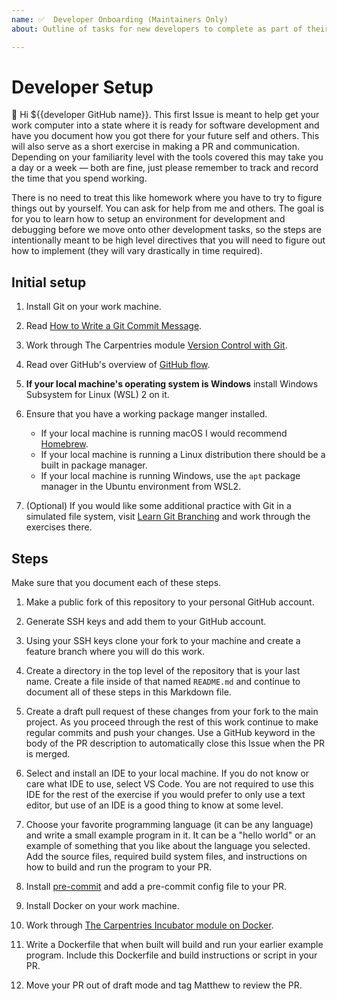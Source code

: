 ```yaml
---
name: ✅  Developer Onboarding (Maintainers Only)
about: Outline of tasks for new developers to complete as part of their onboarding process

---
```

# Developer Setup

:wave: Hi ${{developer GitHub name}}. This first Issue is meant to help get your work computer into a state where it is ready for software development and have you document how you got there for your future self and others. This will also serve as a short exercise in making a PR and communication. Depending on your familiarity level with the tools covered this may take you a day or a week &mdash; both are fine, just please remember to track and record the time that you spend working.

There is no need to treat this like homework where you have to try to figure things out by yourself. You can ask for help from me and others. The goal is for you to learn how to setup an environment for development and debugging before we move onto other development tasks, so the steps are intentionally meant to be high level directives that you will need to figure out how to implement (they will vary drastically in time required).

## Initial setup

1. Install Git on your work machine.

2. Read [How to Write a Git Commit Message](https://cbea.ms/git-commit/).

3. Work through The Carpentries module [Version Control with Git](https://swcarpentry.github.io/git-novice/).

4. Read over GitHub's overview of [GitHub flow](https://docs.github.com/en/get-started/quickstart/github-flow).

5. **If your local machine's operating system is Windows** install Windows Subsystem for Linux (WSL) 2 on it.

6. Ensure that you have a working package manger installed.
   * If your local machine is running macOS I would recommend [Homebrew](https://brew.sh/).
   * If your local machine is running a Linux distribution there should be a built in package manager.
   * If your local machine is running Windows, use the `apt` package manager in the Ubuntu environment from WSL2.

7. (Optional) If you would like some additional practice with Git in a simulated file system, visit [Learn Git Branching](https://learngitbranching.js.org/) and work through the exercises there.

## Steps

Make sure that you document each of these steps.

1. Make a public fork of this repository to your personal GitHub account.

2. Generate SSH keys and add them to your GitHub account.

3. Using your SSH keys clone your fork to your machine and create a feature branch where you will do this work.

4. Create a directory in the top level of the repository that is your last name. Create a file inside of that named `README.md` and continue to document all of these steps in this Markdown file.

5. Create a draft pull request of these changes from your fork to the main project. As you proceed through the rest of this work continue to make regular commits and push your changes. Use a GitHub keyword in the body of the PR description to automatically close this Issue when the PR is merged.

6. Select and install an IDE to your local machine. If you do not know or care what IDE to use, select VS Code. You are not required to use this IDE for the rest of the exercise if you would prefer to only use a text editor, but use of an IDE is a good thing to know at some level.

7. Choose your favorite programming language (it can be any language) and write a small example program in it. It can be a "hello world" or an example of something that you like about the language you selected. Add the source files, required build system files, and instructions on how to build and run the program to your PR.

8. Install [pre-commit](https://pre-commit.com/) and add a pre-commit config file to your PR.

9. Install Docker on your work machine.

10. Work through [The Carpentries Incubator module on Docker](https://carpentries-incubator.github.io/docker-introduction/).

12. Write a Dockerfile that when built will build and run your earlier example program. Include this Dockerfile and build instructions or script in your PR.

13. Move your PR out of draft mode and tag Matthew to review the PR.
